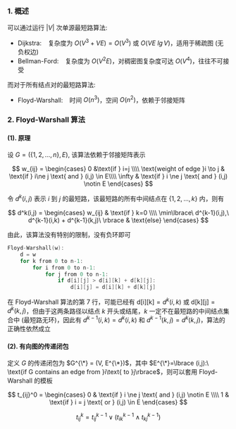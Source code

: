 ### 1. 概述

可以通过运行 $|V|$ 次单源最短路算法:

-   Dijkstra: &ensp; 复杂度为 $O(V^3 + \mathit{VE}) = O(V^3)$ 或 $O(\mathit{VE\ \lg V})$，适用于稀疏图 (无负权边)
-   Bellman-Ford: &ensp; 复杂度为 $O(V^2 E)$，对稠密图复杂度可达 $O(V^4)$，往往不可接受

而对于所有结点对的最短路算法:

-   Floyd-Warshall: &ensp; 时间 $O(n^3)$，空间 $O(n^2)$，依赖于邻接矩阵

### 2. Floyd-Warshall 算法

#### (1). 原理

设 $G=(\lbrace 1,2,...,n \rbrace, E)$, 该算法依赖于邻接矩阵表示

$$
w_{ij} =
\begin{cases}
0 &\text{if } i=j \\\\
\text{weight of edge }i \to j & \text{if } i\ne j \text{ and } (i,j) \in E\\\\
\infty & \text{if } i \ne j \text{ and } (i,j) \notin E
\end{cases}
$$

令 $d^k(i,j)$ 表示 $i$ 到 $j$ 的最短路，该最短路的所有中间结点在 $\lbrace 1,2,...,k\rbrace$ 内，则有

$$
d^k(i,j) =
\begin{cases}
w_{ij} & \text{if } k=0 \\\\
\min\lbrace\ d^{k-1}(i,j),\ d^{k-1}(i,k) + d^{k-1}(k,j)\ \rbrace & \text{else}
\end{cases}
$$

由此，该算法没有特别的限制，没有负环即可

<font class="ps%">

```c linenums="1"
Floyd-Warshall(w):
    d = w
    for k from 0 to n-1:
        for i from 0 to n-1:
            for j from 0 to n-1:
                if d[i][j] > d[i][k] + d[k][j]:
                    d[i][j] = d[i][k] + d[k][j]

```

</font>

在 Floyd-Warshall 算法的第 7 行，可能已经有 $\mathsf{d[i][k]}=d^{k}(i,k)$ 或 $\mathsf{d[k][j]}=d^{k}(k,j)$，但由于这两条路径以结点 $k$ 开头或结尾，$k$ 一定不在最短路的中间结点集合中 (最短路无环)，因此有 $d^{k-1}(i,k)=d^{k}(i,k)$ 和 $d^{k-1}(k,j)=d^{k}(k,j)$，算法的正确性依然成立

#### (2). 有向图的传递闭包

定义 $G$ 的传递闭包为 $G^{\*} = (V, E^{\*})$，其中 $E^{\*}=\lbrace (i,j):\ \text{if G contains an edge from }i\text{ to }j\rbrace$，则可以套用 Floyd-Warshall 的模板

$$
t_{ij}^0 =
\begin{cases}
0 & \text{if } i \ne j \text{ and } (i,j) \notin E \\\\
1 & \text{if } i = j \text{ or } (i,j) \in E
\end{cases}
$$

$$
t_{ij}^k = t_{ij}^{k-1} \lor (t_{ik}^{k-1} \land t_{kj}^{k-1})
$$

